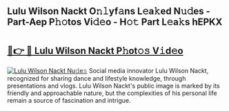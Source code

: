## Lulu Wilson Nackt O𝚗𝚕yf𝚊ns L𝚎a𝚔ed N𝚞𝚍es - Part-Aep P𝚑𝚘tos Vi𝚍𝚎o - H𝚘𝚝 Part L𝚎a𝚔s hEPKX

# <h2><a href="http://kf6fk8.oniu.top/?m=Lulu+Wilson+Nackt">🔗👉 🔴 Lulu Wilson Nackt P𝚑ot𝚘𝚜 V𝚒d𝚎o</a></h2>

[![Lulu Wilson Nackt Nu𝚍e𝚜](https://i.imgur.com/0qMVB7G.gif)](http://kf6fk8.oniu.top/?m=Lulu+Wilson+Nackt)
Social media innovator Lulu Wilson Nackt, recognized for sharing dance and lifestyle knowledge, through presentations and vlogs. Lulu Wilson Nackt's public image is marked by its friendly and approachable nature, but the complexities of his personal life remain a source of fascination and intrigue.  
